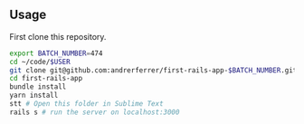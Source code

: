 ## Usage

First clone this repository. 

```bash
export BATCH_NUMBER=474
cd ~/code/$USER
git clone git@github.com:andrerferrer/first-rails-app-$BATCH_NUMBER.git first-rails-app
cd first-rails-app
bundle install
yarn install
stt # Open this folder in Sublime Text
rails s # run the server on localhost:3000
```

